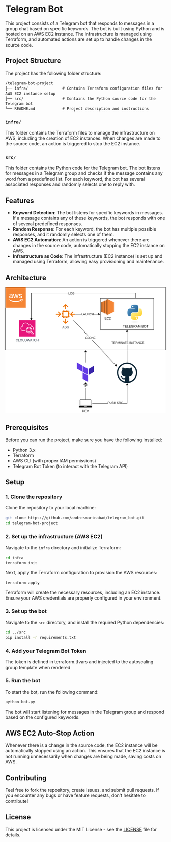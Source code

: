
# Telegram Bot

This project consists of a Telegram bot that responds to messages in a group chat based on specific keywords. The bot is built using Python and is hosted on an AWS EC2 instance. The infrastructure is managed using Terraform, and automated actions are set up to handle changes in the source code.

## Project Structure

The project has the following folder structure:

```
/telegram-bot-project
├── infra/               # Contains Terraform configuration files for AWS EC2 instance setup
├── src/                 # Contains the Python source code for the Telegram bot
└── README.md            # Project description and instructions
```

### `infra/`
This folder contains the Terraform files to manage the infrastructure on AWS, including the creation of EC2 instances. When changes are made to the source code, an action is triggered to stop the EC2 instance.

### `src/`
This folder contains the Python code for the Telegram bot. The bot listens for messages in a Telegram group and checks if the message contains any word from a predefined list. For each keyword, the bot has several associated responses and randomly selects one to reply with.

## Features

- **Keyword Detection**: The bot listens for specific keywords in messages. If a message contains any of these keywords, the bot responds with one of several predefined responses.
- **Random Response**: For each keyword, the bot has multiple possible responses, and it randomly selects one of them.
- **AWS EC2 Automation**: An action is triggered whenever there are changes in the source code, automatically stopping the EC2 instance on AWS.
- **Infrastructure as Code**: The infrastructure (EC2 instance) is set up and managed using Terraform, allowing easy provisioning and maintenance.

## Architecture

<p align="center">
  <img src="docs/architecture.png" alt="Architecture Diagram">
</p>


## Prerequisites

Before you can run the project, make sure you have the following installed:

- Python 3.x
- Terraform
- AWS CLI (with proper IAM permissions)
- Telegram Bot Token (to interact with the Telegram API)

## Setup

### 1. Clone the repository
Clone the repository to your local machine:

```bash
git clone https://github.com/andresmarinabad/telegram_bot.git
cd telegram-bot-project
```

### 2. Set up the infrastructure (AWS EC2)
Navigate to the `infra` directory and initialize Terraform:

```bash
cd infra
terraform init
```

Next, apply the Terraform configuration to provision the AWS resources:

```bash
terraform apply
```

Terraform will create the necessary resources, including an EC2 instance. Ensure your AWS credentials are properly configured in your environment.

### 3. Set up the bot
Navigate to the `src` directory, and install the required Python dependencies:

```bash
cd ../src
pip install -r requirements.txt
```

### 4. Add your Telegram Bot Token
The token is defined in terraform.tfvars and injected to the autoscaling group template when rendered


### 5. Run the bot
To start the bot, run the following command:

```bash
python bot.py
```

The bot will start listening for messages in the Telegram group and respond based on the configured keywords.

## AWS EC2 Auto-Stop Action

Whenever there is a change in the source code, the EC2 instance will be automatically stopped using an action. This ensures that the EC2 instance is not running unnecessarily when changes are being made, saving costs on AWS.

## Contributing

Feel free to fork the repository, create issues, and submit pull requests. If you encounter any bugs or have feature requests, don't hesitate to contribute!

## License

This project is licensed under the MIT License - see the [LICENSE](LICENSE) file for details.
